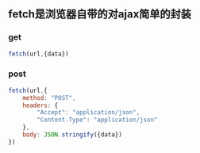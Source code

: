 ## fetch是浏览器自带的对ajax简单的封装

### get

```js
fetch(url,{data})
```

### post

```js
fetch(url,{
    method: "POST",
    headers: {
        "Accept": "application/json",
        "Content-Type": "application/json"
    },
    body: JSON.stringify({data})
})
```

